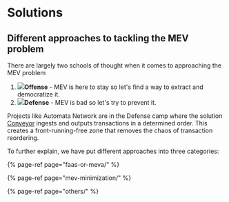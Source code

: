 # Solutions

## Different approaches to tackling the MEV problem <a id="different-approaches-to-tackling-the-mev-problem"></a>

There are largely two schools of thought when it comes to approaching the MEV problem

1. ![](../.gitbook/assets/image%20%2810%29.png)**Offense** - MEV is here to stay so let's find a way to extract and democratize it.
2. ![](../.gitbook/assets/image%20%283%29.png)**Defense** - MEV is bad so let's try to prevent it.

Projects like Automata Network are in the Defense camp where the solution [Conveyor](https://docs.ata.network/mev/solutions/mev-minimization-prevention/#conveyor-the-automata-network-approach-to-tackling-mev) ingests and outputs transactions in a determined order. This creates a front-running-free zone that removes the chaos of transaction reordering.

To further explain, we have put different approaches into three categories:

{% page-ref page="faas-or-meva/" %}

{% page-ref page="mev-minimization/" %}

{% page-ref page="others/" %}





